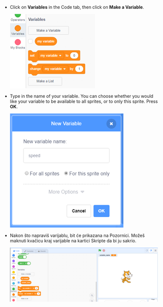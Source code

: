 + Click on **Variables** in the Code tab, then click on **Make a Variable**.
    
    ![Variable blocks](images/data-blocks.png)

+ Type in the name of your variable. You can choose whether you would like your variable to be available to all sprites, or to only this sprite. Press **OK**.
    
    ![Definiraj varijablu](images/create-variable.png)

+ Nakon što napraviš varijablu, bit će prikazana na Pozornici. Možeš maknuti kvačicu kraj varijable na kartici Skripte da bi ju sakrio.
    
    ![Variable on the stage](images/variable-show.png)